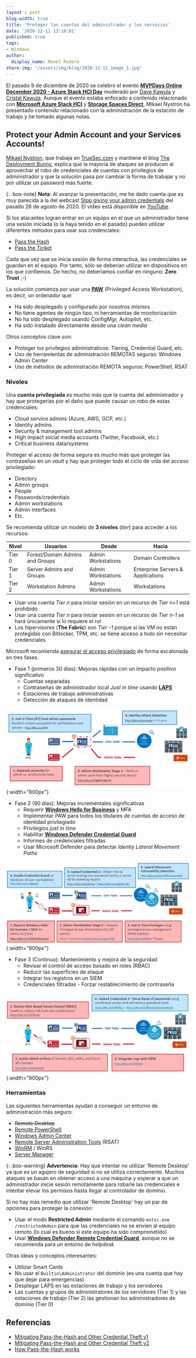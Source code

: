 ```yaml
---
layout : post
blog-width: true
title: 'Proteger las cuentas del administrador y los servicios'
date: '2020-12-11 13:10:01'
published: true
tags:
- Windows
author:
  display_name: Manel Rodero
share-img: "/assets/img/blog/2020-12-11_image_1.jpg"
---
```


El pasado 9 de diciembre de 2020 se celebró el evento [**MVPDays Online December 2020 - Azure Stack HCI Day**](https://www.youtube.com/watch?v=sZQN-4lykX0) moderado por [Dave Kawula](https://twitter.com/DaveKawula) y [Cristal Kawula](https://twitter.com/SuperCristal1). Aunque el evento estaba enfocado a contenido relacionado con [**Microsoft Azure Stack HCI**](https://docs.microsoft.com/en-us/azure-stack/hci/overview) y [**Storage Spaces Direct**](https://docs.microsoft.com/en-us/windows-server/storage/storage-spaces/storage-spaces-direct-overview), Mikael Nystron ha presentado contenido relacionado con la administración de la estación de trabajo y he tomado algunas notas.

## Protect your Admin Account and your Services Accounts!

[Mikael Nystron](https://twitter.com/mikael_nystrom), que trabaja en [TrueSec.com](https://www.truesec.com/) y mantiene el blog [The Deployment Bunny](https://deploymentbunny.com/), explica que la mayoría de ataques se producen al aprovechar el robo de credenciales de cuentas con privilegios de administrador y que la solución pasa por cambiar la forma de trabajar y no por utilizar un password más fuerte.

{: .box-note}
**Nota**: Al avanzar la presentación, me he dado cuenta que es muy parecida a la del webcast [Stop giving your admin credentials](https://techtalk.truesec.com/webcast/stop-giving-your-admin-credentials-away/) del pasado 26 de agosto de 2020. El vídeo está disponible en [YouTube](https://youtu.be/4hdO47xvGJc).

Si los atacantes logran entrar en un equipo en el que un administrador tiene una sesión iniciada (o la haya tenido en el pasado) pueden utilizar diferentes métodos para usar sus credenciales:

* [Pass the Hash](https://attack.stealthbits.com/pass-the-hash-attack-explained)
* [Pass the Ticket](https://attack.stealthbits.com/pass-the-ticket)

Cada que vez que se inicia sesión de forma interactiva, las credenciales se guardan en el equipo. Por tanto, sólo se deberían utilizar en dispositivos en los que confiemos. De hecho, no deberíamos confiar en ninguno: **Zero Trust** ;-)

La solución comienza por usar una [**PAW**](https://docs.microsoft.com/en-us/windows-server/identity/securing-privileged-access/privileged-access-workstations) (Privileged Access Workstation), es decir, un ordenador que:

* Ha sido desplegado y configurado por nosotros mismos
* No tiene agentes de ningún tipo, ni herramientas de monitorización
* No ha sido desplegado usando ConfigMgr, Autopilot, etc.
* Ha sido instalado directamente desde una _clean media_ 

Otros conceptos clave son:

* Proteger los privilegios administrativos: Tiering, Credential Guard, etc.
* Uso de herramientas de administración REMOTAS seguras: Windows Admin Center
* Uso de métodos de administración REMOTA seguros: PowerShell, RSAT

### Niveles

Una **cuenta privilegiada** es mucho más que la cuenta del administrador y hay que protegerlas por el daño que puede causar un robo de estas credenciales:

* Cloud service admins (Azure, AWS, GCP, etc.)
* Identity admins
* Security & management tool admins
* High impact social media accounts (Twitter, Facebook, etc.)
* Critical business data/systems

Proteger el acceso de forma segura es mucho más que proteger las contraseñas en un _vault_ y hay que proteger todo el ciclo de vida del acceso privilegiado:

* Directory
* Admin groups
* People
* Passwords/credentials
* Admin workstations
* Admin interfaces
* Etc.

Se recomienda utilizar un modelo de **3 niveles** (_tier_) para acceder a los recursos:

| Nivel | Usuarios | Desde | Hacia |
| --- | --- | --- | --- |
| Tier 0 | Forest/Domain Admins and Groups | Admin Workstations | Domain Controllers |
| Tier 1 | Server Admins and Groups | Admin Workstations | Enterprise Servers & Applications |
| Tier 2 | Workstation Admins | Admin Workstations | Workstations |

<p></p>

* Usar una cuenta _Tier n_ para iniciar sesión en un recurso de _Tier n+1_ está prohibido
* Usar una cuenta _Tier n_ para iniciar sesión en un recurso de _Tier n-1_ se hará únicamente si lo requiere el _rol_
* Los hipervisores (**The Fabric**) son _Tier -1_ porque si las VM no están protegidas con Bitlocker, TPM, etc. se tiene acceso a todo sin necesitar credenciales

Microsoft recomienda [asegurar el acceso privilegiado](https://docs.microsoft.com/en-us/windows-server/identity/securing-privileged-access/securing-privileged-access) de forma escalonada en tres fases.

* Fase 1 (primeros 30 días): Mejoras rápidas con un impacto positivo significativo
  * Cuentas separadas
  * Contraseñas de administrador local _Just in time_ usando [**LAPS**](https://stealthbits.com/blog/running-laps-in-the-race-to-security/)
  * Estaciones de trabajo administrativas
  * Detección de ataques de identidad

![PAW Fase 1][1]{:width="800px"}

* Fase 2 (90 días): Mejoras incrementales significativas
  * Requerir [**Windows Hello for Business**](https://docs.microsoft.com/en-us/windows/security/identity-protection/hello-for-business/hello-identity-verification) y MFA
  * Implementar PAW para todos los titulares de cuentas de acceso de identidad privilegiado
  * Privilegios _just in time_
  * Habilitar [**Windows Defender Credential Guard**](https://docs.microsoft.com/en-us/windows/security/identity-protection/credential-guard/credential-guard)
  * Informes de credenciales filtradas
  * Usar Microsoft Defender para detectar _Identiy Lateral Movement Paths_

![PAW Fase 2][2]{:width="800px"}

* Fase 3 (Continuo): Mantenimiento y mejora de la seguridad
  * Revisar el control de acceso basado en roles (RBAC)
  * Reducir las superficies de ataque
  * Integrar los registros en un SIEM
  * Credenciales filtradas - Forzar restablecimiento de contraseña

![PAW Fase 3][3]{:width="800px"}

### Herramientas

Las siguientes herramientas ayudan a conseguir un entorno de administración más seguro:

* ~~Remote Desktop~~
* [Remote PowerShell](https://docs.microsoft.com/en-us/powershell/scripting/learn/remoting/running-remote-command)
* [Windows Admin Center](https://docs.microsoft.com/en-us/windows-server/manage/windows-admin-center/overview)
* [Remote Server Administration Tools](https://docs.microsoft.com/en-us/windows-server/remote/remote-server-administration-tools) (RSAT)
* [WinRM](https://docs.microsoft.com/en-us/windows/win32/winrm/portal) / WinRS
* [Server Manager](https://docs.microsoft.com/en-us/windows-server/administration/server-manager/server-manager)

{: .box-warning}
**Advertencia**: Hay que intentar no utilizar 'Remote Desktop' ya que es un agujero de seguridad si no se utiliza correctamente. Muchos ataques se basan en obtener acceso a una máquina y esperar a que un administrador inicie sesión remotamente para robarle las credenciales e intentar elevar los permisos hasta llegar al controlador de dominio.

Si no hay más remedio que utilizar 'Remote Desktop' hay un par de opciones para proteger la conexión:

* Usar el modo **Restricted Admin** mediante el comando `mstsc.exe /restrictedAdmin` para que las credenciales no se envien al equipo remoto (lo cual es bueno si este equipo ha sido comprometido)
* Usar [**Windows Defender Remote Credential Guard**](https://docs.microsoft.com/en-us/windows/security/identity-protection/remote-credential-guard), aunque no se recomienda para un entorno de _helpdesk_

Otras ideas y conceptos interesantes:

* Utilizar Smart Cards
* No usar el `Builtin\Administrator` del dominio (es una cuenta que hay que dejar para emergencias)
* Desplegar LAPS en las estaciones de trabajo y los servidores
* Las cuentas y grupos de administratores de los servidores (Tier 1) y las estaciones de trabajo (Tier 2) las gestionan los administradores de dominio (Tier 0)

## Referencias

* [Mitigating Pass-the-Hash and Other Credential Theft v1](http://download.microsoft.com/download/7/7/a/77abc5bd-8320-41af-863c-6ecfb10cb4b9/mitigating%20pass-the-hash%20(pth)%20attacks%20and%20other%20credential%20theft%20techniques_english.pdf)
* [Mitigating Pass-the-Hash and Other Credential Theft v2](http://download.microsoft.com/download/7/7/a/77abc5bd-8320-41af-863c-6ecfb10cb4b9/mitigating-pass-the-hash-attacks-and-other-credential-theft-version-2.pdf)
* [How Pass-the-Hash works](http://download.microsoft.com/download/c/3/b/c3bd2d13-fc9b-4fab-a1e7-43fc5de5cfb2/passthehashattack-datasheet.pdf)

[1]: /assets/img/blog/2020-12-11_image_1.jpg "PAW Fase 1"
[2]: /assets/img/blog/2020-12-11_image_2.jpg "PAW Fase 2"
[3]: /assets/img/blog/2020-12-11_image_3.jpg "PAW Fase 3"
